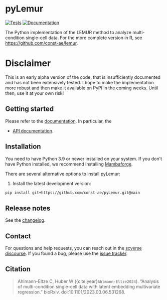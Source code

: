 # pyLemur

[![Tests][badge-tests]][link-tests]
[![Documentation][badge-docs]][link-docs]

[badge-tests]: https://img.shields.io/github/actions/workflow/status/const-ae/pyLemur/test.yaml?branch=main
[link-tests]: https://github.com/const-ae/pyLemur/actions/workflows/test.yaml
[badge-docs]: https://img.shields.io/readthedocs/pyLemur

The Python implementation of the LEMUR method to analyze multi-condition single-cell data. For the more complete version in R, see https://github.com/const-ae/lemur.

# Disclaimer

This is an early alpha version of the code, that is insufficiently documented and has not been extensively tested. I hope to make the implementation more robust and then make it available on PyPI in the coming weeks. Until then, use it at your own risk! 

## Getting started

Please refer to the [documentation][link-docs]. In particular, the

-   [API documentation][link-api].

## Installation

You need to have Python 3.9 or newer installed on your system. If you don't have
Python installed, we recommend installing [Mambaforge](https://github.com/conda-forge/miniforge#mambaforge).

There are several alternative options to install pyLemur:

<!--
1) Install the latest release of `pyLemur` from `PyPI <https://pypi.org/project/pyLemur/>`_:

```bash
pip install pyLemur
```
-->

1. Install the latest development version:

```bash
pip install git+https://github.com/const-ae/pyLemur.git@main
```

## Release notes

See the [changelog][changelog].

## Contact

For questions and help requests, you can reach out in the [scverse discourse][scverse-discourse].
If you found a bug, please use the [issue tracker][issue-tracker].

## Citation

> Ahlmann-Eltze C, Huber W ({cite:year}`Ahlmann-Eltze2024`). 
“Analysis of multi-condition single-cell data with latent embedding multivariate regression.” bioRxiv. 
doi:10.1101/2023.03.06.531268.



[scverse-discourse]: https://discourse.scverse.org/
[issue-tracker]: https://github.com/const-ae/pyLemur/issues
[changelog]: https://pyLemur.readthedocs.io/page/changelog.html
[link-docs]: https://pyLemur.readthedocs.io
[link-api]: https://pyLemur.readthedocs.io/page/api.html
